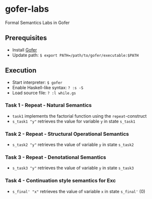 # gofer-labs
Formal Semantics Labs in Gofer

## Prerequisites
- Install [Gofer](https://github.com/rusimody/gofer)
- Update path: `$ export PATH=/path/to/gofer/executable:$PATH`

## Execution
- Start interpreter: `$ gofer`
- Enable Haskell-like syntax: `? :s -S`
- Load source file: `? :l while.gs`

### Task 1 - Repeat - Natural Semantics
- `task1` implements the factorial function using the `repeat`-construct
- `s_task1 "y"` retrieves the value for variable `y` in state `s_task1` 

### Task 2 - Repeat - Structural Operational Semantics
- `s_task2 "y"` retrieves the value of variable `y` in state `s_task2`

### Task 3 - Repeat - Denotational Semantics
- `s_task3 "y"` retrieves the value of variable `y` in state `s_task3`

### Task 4 - Continuation style semantics for Exc
- `s_final' "x"` retrieves the value of variable `x` in state `s_final'` (0)